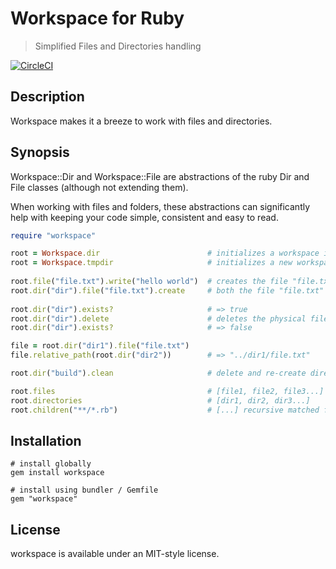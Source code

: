 # Workspace for Ruby

> Simplified Files and Directories handling

[![CircleCI](https://circleci.com/gh/MagLoft/workspace/tree/master.svg?style=svg)](https://circleci.com/gh/MagLoft/workspace/tree/master)

## Description

Workspace makes it a breeze to work with files and directories.

## Synopsis

Workspace::Dir and Workspace::File are abstractions of the ruby Dir and File classes (although not extending them).

When working with files and folders, these abstractions can significantly help with keeping your code simple, consistent and easy to read.

```ruby
require "workspace"

root = Workspace.dir                        # initializes a workspace in the current directory
root = Workspace.tmpdir                     # initializes a new workspace in a temporary directory
                    
root.file("file.txt").write("hello world")  # creates the file "file.txt" with contents "hello world"
root.dir("dir").file("file.txt").create     # both the file "file.txt" and its parent directory "dir"
                    
root.dir("dir").exists?                     # => true
root.dir("dir").delete                      # deletes the physical file, but keeps the Workspace::Dir
root.dir("dir").exists?                     # => false

file = root.dir("dir1").file("file.txt")
file.relative_path(root.dir("dir2"))        # => "../dir1/file.txt"

root.dir("build").clean                     # delete and re-create directory

root.files                                  # [file1, file2, file3...]
root.directories                            # [dir1, dir2, dir3...]
root.children("**/*.rb")                    # [...] recursive matched files with .rb extension
```

## Installation
    
    # install globally
    gem install workspace
    
    # install using bundler / Gemfile
    gem "workspace"

## License

workspace is available under an MIT-style license.
